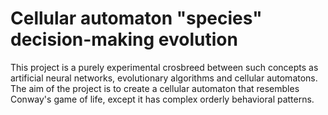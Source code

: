 # Cellular automaton "species" decision-making evolution
This project is a purely experimental crosbreed between such concepts as artificial neural networks, evolutionary algorithms and cellular automatons.
The aim of the project is to create a cellular automaton that resembles Conway's game of life, except it has complex orderly behavioral patterns.
